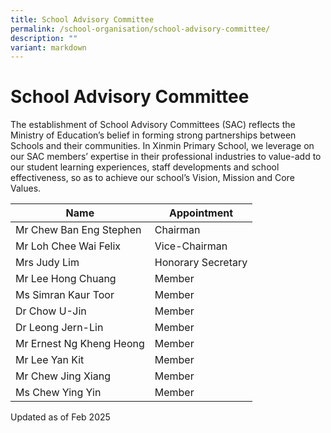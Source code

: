 ```yaml
---
title: School Advisory Committee
permalink: /school-organisation/school-advisory-committee/
description: ""
variant: markdown
---
```

# **School Advisory Committee**


The establishment of School Advisory Committees (SAC) reflects the Ministry of Education’s belief in forming strong partnerships between Schools and their communities. In Xinmin Primary School, we leverage on our SAC members’ expertise in their professional industries to value-add to our student learning experiences, staff developments and school effectiveness, so as to achieve our school’s Vision, Mission and Core Values.



| Name | Appointment |
| -------- | -------- |
| Mr Chew Ban Eng Stephen     | Chairman     |
| Mr Loh Chee Wai Felix   | Vice-Chairman     |
| Mrs Judy Lim     | Honorary Secretary     |
| Mr Lee Hong Chuang     | Member     |
| Ms Simran Kaur Toor    | Member     |
| Dr Chow U-Jin     | Member     |
| Dr Leong Jern-Lin     | Member     |
| Mr Ernest Ng Kheng Heong     | Member     |
| Mr Lee Yan Kit     | Member     |
| Mr Chew Jing Xiang    | Member     |
| Ms Chew Ying Yin   | Member     |




Updated as of Feb 2025